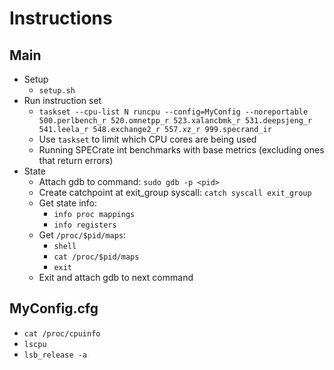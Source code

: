 # Instructions

## Main
- Setup
    - `setup.sh`
- Run instruction set
    - `taskset --cpu-list N runcpu --config=MyConfig --noreportable 500.perlbench_r 520.omnetpp_r 523.xalancbmk_r 531.deepsjeng_r 541.leela_r 548.exchange2_r 557.xz_r 999.specrand_ir`
    - Use `taskset` to limit which CPU cores are being used
    - Running SPECrate int benchmarks with base metrics (excluding ones that return errors)
- State
    - Attach gdb to command: `sudo gdb -p <pid>`
    - Create catchpoint at exit_group syscall: `catch syscall exit_group`
    - Get state info:
        - `info proc mappings`
        - `info registers`
    - Get `/proc/$pid/maps`:
        - `shell`
        - `cat /proc/$pid/maps`
        - `exit`
    - Exit and attach gdb to next command

## MyConfig.cfg
- `cat /proc/cpuinfo`
- `lscpu`
- `lsb_release -a`
